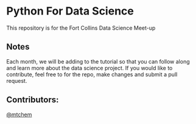 # Python For Data Science
This repository is for the Fort Collins Data Science Meet-up

## Notes
Each month, we will be adding to the tutorial so that you can follow along and learn more about the data science project. If you would like to contribute, feel free to for the repo, make changes and submit a pull request.

## Contributors:
[@mtchem](https://github.com/mtchem)
